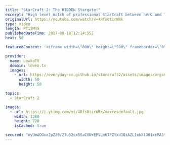 ```yaml
---
title: "StarCraft 2: The HIDDEN Stargate!"
excerpt: "High level match of professional StarCraft between herO and TY. Subscribe for more videos: http://lowko.tv/youtube Thor Drops: https://goo.gl/qLy6vz  Proxying a Stargate out in the open is always an option, in particular when you know precisely where your opponent will not be able to see it. In this"
originalUrl: https://youtube.com/watch?v=4Rfs0tirWRk
type: video
length: PT15M4S
publishedDateTime: 2017-08-18T12:14:55Z
heat: 50

featuredContent: "<iframe width=\"800\" height=\"500\" frameborder=\"0\" src=\"https://www.youtube.com/embed/4Rfs0tirWRk\" allow=\"accelerometer; autoplay; encrypted-media; gyroscope; picture-in-picture\" allowfullscreen></iframe>"

provider:
  name: LowkoTV
  domain: lowko.tv
  images:
    - url: https://everyday-cc.github.io/starcraft2/assets/images/organizations/lowko.tv-50x50.jpg
      width: 50
      height: 50

topics:
  - StarCraft 2

images:
  - url: https://i.ytimg.com/vi/4Rfs0tirWRk/maxresdefault.jpg
    width: 1280
    height: 720
    isCached: true

secured: "oyUmAOOxx2pZ28/Z7u52cx5SaCVN+EPVLm6TFZYxd1QzAZLlekXl301xrMA5t5ZSRil6Kkt1j7DkyRgdwxtE88nV3tLx9vh3fmimB/i/UNtwDrpMC18LIi++HMaw64GRnE5i1iJ60IWe47vnhHv6Arc31wWqO6H5zERgfA7vKBWX8+gMFMz9/RLXMpnvKofDk3t6o/DlWWiccJ1A9KlqFrDKcFtSYTrCa0oR9VgoXHjBPI4xtnEIdv0Y2abzUpkAKBpApDpFBb4Wj5R7c/OtaC+QixkmL9mLEonH6+koPLCg9ZZJI8xSu/BndomeZAXnij/tsm0GZFudsbS314bB1hz1Ul9jj9uuItar2fFvSRyIvi3LsvQ0iS4vovMag8O+GauJvLPIaRdz5nIJeZ6FwVVmCGcTfEaKoTV2VyLqYNM=;L8evf/WH2gOnyuZBLYpt7A=="
---
```


